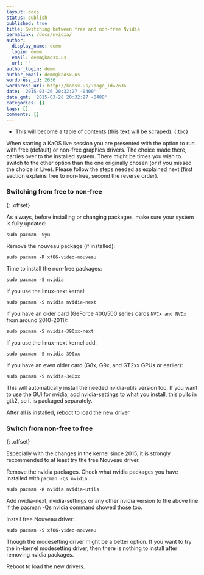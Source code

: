 ```yaml
---
layout: docs
status: publish
published: true
title: Switching between free and non-free Nvidia
permalink: /docs/nvidia/
author:
  display_name: demm
  login: demm
  email: demm@kaosx.us
  url: ''
author_login: demm
author_email: demm@kaosx.us
wordpress_id: 2636
wordpress_url: http://kaosx.us/?page_id=2636
date: '2015-03-26 20:32:27 -0400'
date_gmt: '2015-03-26 20:32:27 -0400'
categories: []
tags: []
comments: []
---
```

* This will become a table of contents (this text will be scraped).
{:toc}

When starting a KaOS live session you are presented with the option to run with free (default) or non-free graphics drivers. The choice made there, carries over to the installed system. There might be times you wish to switch to the other option than the one originally chosen (or if you missed the choice in Live). Please follow the steps needed as explained next (first section explains free to non-free, second the reverse order).

### Switching from free to non-free
{: .offset}

As always, before installing or changing packages, make sure your system is fully updated:

```
sudo pacman -Syu
```

Remove the nouveau package (if installed):

```
sudo pacman -R xf86-video-nouveau
```

Time to install the non-free packages:

```
sudo pacman -S nvidia
```

If you use the linux-next kernel:

```
sudo pacman -S nvidia nvidia-next
```

If you have an older card (GeForce 400/500 series cards `NVCx and NVDx` from around 2010-2011):

```
sudo pacman -S nvidia-390xx-next
```

If you use the linux-next kernel add:

```
sudo pacman -S nvidia-390xx
```

If you have an even older card (G8x, G9x, and GT2xx GPUs or earlier):

```
sudo pacman -S nvidia-340xx
```

This will automatically install the needed nvidia-utils version too. If you want to use the GUI for nvidia, add nvidia-settings to what you install, this pulls in gtk2, so it is packaged separately.

After all is installed, reboot to load the new driver.

### Switch from non-free to free
{: .offset}

Especially with the changes in the kernel since 2015, it is strongly recommended to at least try the free Nouveau driver.

Remove the nvidia packages. Check what nvidia packages you have installed with `pacman -Qs nvidia`.

```
sudo pacman -R nvidia nvidia-utils
```

Add nvidia-next, nvidia-settings or any other nvidia version to the above line if the pacman -Qs nvidia command showed those too.

Install free Nouveau driver:

```
sudo pacman -S xf86-video-nouveau
```
Though the modesetting driver might be a better option. If you want to try the in-kernel modesetting driver, then there is nothing to install after removing nvidia packages.

Reboot to load the new drivers.
